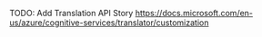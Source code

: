 TODO: Add Translation API Story
https://docs.microsoft.com/en-us/azure/cognitive-services/translator/customization